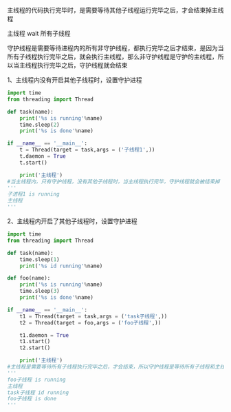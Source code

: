 主线程的代码执行完毕时，是需要等待其他子线程运行完毕之后，才会结束掉主线程

主线程 wait 所有子线程

守护线程是需要等待进程内的所有非守护线程，都执行完毕之后才结束，是因为当所有子线程执行完毕之后，就会执行主线程，那么非守护线程是守护的主线程，所以当主线程执行完毕之后，守护线程就会结束



1、主线程内没有开启其他子线程时，设置守护进程

```python
import time
from threading import Thread

def task(name):
    print('%s is running'%name)
    time.sleep(2)
    print('%s is done'%name)

if __name__ == '__main__':
    t = Thread(target = task,args = ('子线程1',))
    t.daemon = True
    t.start()

    print('主线程')
#当主线程内，只有守护线程，没有其他子线程时，当主线程执行完毕，守护线程就会被结束掉
'''
子进程1 is running
主线程
'''
```



2、主线程内开启了其他子线程时，设置守护进程

```python
import time
from threading import Thread

def task(name):
    time.sleep(1)
    print('%s id running'%name)

def foo(name):
    print('%s is running'%name)
    time.sleep(3)
    print('%s is done'%name)

if __name__ == '__main__':
    t1 = Thread(target = task,args = ('task子线程',))
    t2 = Thread(target = foo,args = ('foo子线程',))

    t1.daemon = True
    t1.start()
    t2.start()

    print('主线程')
#主线程是需要等待所有子线程执行完毕之后，才会结束，所以守护线程是等待所有子线程和主线程都执行完毕之后，才会结束
'''
foo子线程 is running
主线程
task子线程 id running
foo子线程 is done
'''
```

